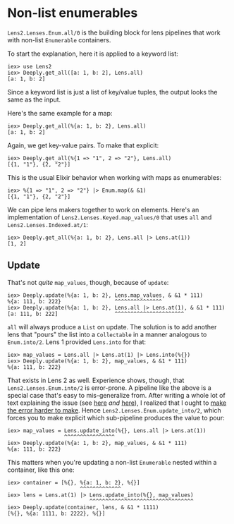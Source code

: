 # Non-list enumerables

`Lens2.Lenses.Enum.all/0` is the building block for lens pipelines
that work with non-list `Enumerable` containers. 

To start the explanation, here it is applied to a keyword list:

    iex> use Lens2
    iex> Deeply.get_all([a: 1, b: 2], Lens.all)
    [a: 1, b: 2]
    
Since a keyword list is just a list of key/value tuples, the output looks the same as the input. 

Here's the same example for a map:

    iex> Deeply.get_all(%{a: 1, b: 2}, Lens.all)
    [a: 1, b: 2]
    
Again, we get key-value pairs. To make that explicit:

    iex> Deeply.get_all(%{1 => "1", 2 => "2"}, Lens.all)
    [{1, "1"}, {2, "2"}]

This is the usual Elixir behavior when working with maps as enumerables:

    iex> %{1 => "1", 2 => "2"} |> Enum.map(& &1)
    [{1, "1"}, {2, "2"}]

We can pipe lens makers together to work on elements. Here's an
implementation of `Lens2.Lenses.Keyed.map_values/0` that uses `all` and `Lens2.Lenses.Indexed.at/1`:

    iex> Deeply.get_all(%{a: 1, b: 2}, Lens.all |> Lens.at(1))
    [1, 2]

## Update

That's not *quite* `map_values`, though, because of `update`:

    
    iex> Deeply.update(%{a: 1, b: 2}, Lens.map_values, & &1 * 111)
    %{a: 111, b: 222}                 ^^^^^^^^^^^^^^^
    iex> Deeply.update(%{a: 1, b: 2}, Lens.all |> Lens.at(1), & &1 * 111)
    [a: 111, b: 222]                  ^^^^^^^^^^^^^^^^^^^^^^

`all` will always produce a `List` on update. The solution is to add
another lens that "pours" the list into a `Collectable` in a manner
analogous to `Enum.into/2`. Lens 1 provided `Lens.into` for that:

    iex> map_values = Lens.all |> Lens.at(1) |> Lens.into(%{})
    iex> Deeply.update(%{a: 1, b: 2}, map_values, & &1 * 111)
    %{a: 111, b: 222}

That exists in Lens 2 as well. Experience shows, though, that `Lens2.Lenses.Enum.into/2` is
error-prone. A pipeline like the above is a special case that's easy
to mis-generalize from. After writing a whole lot of text explaining
the issue (see [here](Lens2.Lenses.Enum.html#into/2) *and*
[here](draft_into.html)), I realized that I ought to [make the error harder to make](https://en.wikipedia.org/wiki/Poka-yoke). Hence `Lens2.Lenses.Enum.update_into/2`, which forces
you to make explicit which sub-pipeline produces the value to pour:

    iex> map_values = Lens.update_into(%{}, Lens.all |> Lens.at(1))
                      ^^^^^^^^^^^^^^^^
    iex> Deeply.update(%{a: 1, b: 2}, map_values, & &1 * 111)
    %{a: 111, b: 222}

This matters when you're updating a non-list `Enumerable` nested within a container, like this one:

    iex> container = [%{}, %{a: 1, b: 2}, %{}]
                           ^^^^^^^^^^^^^
    iex> lens = Lens.at(1) |> Lens.update_into(%{}, map_values)
                              ^^^^^^^^^^^^^^^^^^^^^^^^^^^^^^^^^
    iex> Deeply.update(container, lens, & &1 * 1111)
    [%{}, %{a: 1111, b: 2222}, %{}]
